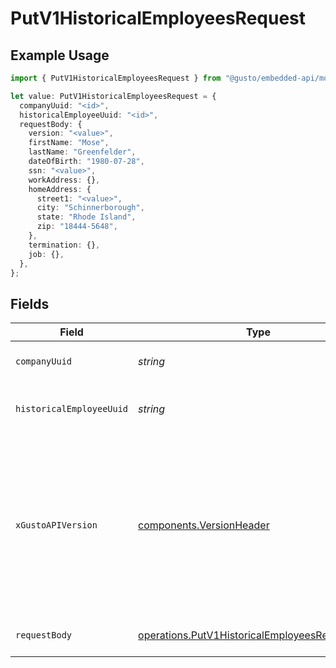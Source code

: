 # PutV1HistoricalEmployeesRequest

## Example Usage

```typescript
import { PutV1HistoricalEmployeesRequest } from "@gusto/embedded-api/models/operations/putv1historicalemployees.js";

let value: PutV1HistoricalEmployeesRequest = {
  companyUuid: "<id>",
  historicalEmployeeUuid: "<id>",
  requestBody: {
    version: "<value>",
    firstName: "Mose",
    lastName: "Greenfelder",
    dateOfBirth: "1980-07-28",
    ssn: "<value>",
    workAddress: {},
    homeAddress: {
      street1: "<value>",
      city: "Schinnerborough",
      state: "Rhode Island",
      zip: "18444-5648",
    },
    termination: {},
    job: {},
  },
};
```

## Fields

| Field                                                                                                                                                                                                                        | Type                                                                                                                                                                                                                         | Required                                                                                                                                                                                                                     | Description                                                                                                                                                                                                                  |
| ---------------------------------------------------------------------------------------------------------------------------------------------------------------------------------------------------------------------------- | ---------------------------------------------------------------------------------------------------------------------------------------------------------------------------------------------------------------------------- | ---------------------------------------------------------------------------------------------------------------------------------------------------------------------------------------------------------------------------- | ---------------------------------------------------------------------------------------------------------------------------------------------------------------------------------------------------------------------------- |
| `companyUuid`                                                                                                                                                                                                                | *string*                                                                                                                                                                                                                     | :heavy_check_mark:                                                                                                                                                                                                           | The UUID of the company                                                                                                                                                                                                      |
| `historicalEmployeeUuid`                                                                                                                                                                                                     | *string*                                                                                                                                                                                                                     | :heavy_check_mark:                                                                                                                                                                                                           | The UUID of the historical employee                                                                                                                                                                                          |
| `xGustoAPIVersion`                                                                                                                                                                                                           | [components.VersionHeader](../../models/components/versionheader.md)                                                                                                                                                         | :heavy_minus_sign:                                                                                                                                                                                                           | Determines the date-based API version associated with your API call. If none is provided, your application's [minimum API version](https://docs.gusto.com/embedded-payroll/docs/api-versioning#minimum-api-version) is used. |
| `requestBody`                                                                                                                                                                                                                | [operations.PutV1HistoricalEmployeesRequestBody](../../models/operations/putv1historicalemployeesrequestbody.md)                                                                                                             | :heavy_check_mark:                                                                                                                                                                                                           | Update a historical employee.                                                                                                                                                                                                |
